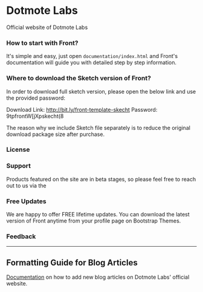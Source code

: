 # Dotmote Labs #

Official website of Dotmote Labs

### How to start with Front? ###

It's simple and easy, just open `documentation/index.html` and Front's documentation will guide you with detailed step by step information.


### Where to download the Sketch version of Front? ###

In order to download full sketch version, please open the below link and use the provided password:

Download Link: http://bit.ly/front-template-skecht
Password: 9tpfrontW[jXpskecht(8

The reason why we include Sketch file separately is to reduce the original download package size after purchase.


### License ###




### Support ###
Products featured on the site are in beta stages, so please feel free to reach out to us via the 


### Free Updates ###

We are happy to offer FREE lifetime updates. You can download the latest version of Front anytime from your profile page on Bootstrap Themes.


### Feedback ###

---
## Formatting Guide for Blog Articles
[Documentation](https://github.com/dotmote/dotmotelabs/blob/master/docs/BlogArticles/README-for-blog.md) on how to add new blog articles on Dotmote Labs' official website.